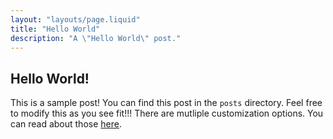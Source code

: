 ```yaml
---
layout: "layouts/page.liquid"
title: "Hello World"
description: "A \"Hello World\" post."
---
```


## Hello World!

This is a sample post! You can find this post in the `posts` directory. Feel free to modify this as you see fit!!! There are mutliple customization options. You can read about those [here](https://angeldollface.art/mandys-house).